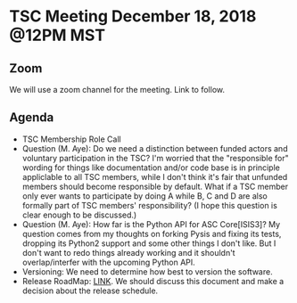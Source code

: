 # TSC Meeting December 18, 2018 @12PM MST

## Zoom
We will use a zoom channel for the meeting. Link to follow.

## Agenda
- TSC Membership Role Call
- Question (M. Aye): Do we need a distinction between funded actors and voluntary participation in the TSC? I'm worried that the "responsible for" wording for things like documentation and/or code base is in principle appliclable to all TSC members, while I don't think it's fair that unfunded members should become responsible by default. What if a TSC member only ever wants to participate by doing A while B, C and D are also formally part of TSC members' responsibility? (I hope this question is clear enough to be discussed.)
- Question (M. Aye): How far is the Python API for ASC Core[ISIS3]? My question comes from my thoughts on forking Pysis and fixing its tests, dropping its Python2 support and some other things I don't like. But I don't want to redo things already working and it shouldn't overlap/interfer with the upcoming Python API.
- Versioning: We need to determine how best to version the software.
- Release RoadMap: [LINK](https://github.com/USGS-Astrogeology/ISIS3/wiki/Release-Road-Map). We should discuss this document and make a decision about the release schedule.
